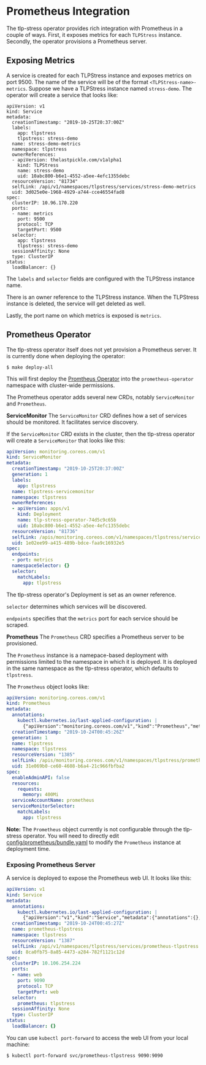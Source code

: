 # Prometheus Integration
The tlp-stress operator provides rich integration with Prometheus in a couple of ways. First, it exposes metrics for each `TLPStress` instance. Secondly, the operator provisions a Prometheus server.

## Exposing Metrics
A service is created for each TLPStress instance and exposes metrics on port 9500. The name of the service will be of the format `<TLPStress-name>-metrics`. Suppose we have a TLPStress instance named `stress-demo`. The operator will create a service that looks like:

```
apiVersion: v1
kind: Service
metadata:
  creationTimestamp: "2019-10-25T20:37:00Z"
  labels:
    app: tlpstress
    tlpstress: stress-demo
  name: stress-demo-metrics
  namespace: tlpstress
  ownerReferences:
  - apiVersion: thelastpickle.com/v1alpha1
    kind: TLPStress
    name: stress-demo
    uid: 10abc800-b6e1-4552-a5ee-4efc1355debc
  resourceVersion: "81734"
  selfLink: /api/v1/namespaces/tlpstress/services/stress-demo-metrics
  uid: 3d025e0e-1968-4929-a744-cce46554fad8
spec:
  clusterIP: 10.96.170.220
  ports:
  - name: metrics
    port: 9500
    protocol: TCP
    targetPort: 9500
  selector:
    app: tlpstress
    tlpstress: stress-demo
  sessionAffinity: None
  type: ClusterIP
status:
  loadBalancer: {}
```
The `labels` and `selector` fields are configured with the TLPStress instance name.

There is an owner reference to the TLPStress instance. When the TLPStress instance is deleted, the service will get deleted as well.

Lastly, the port name on which metrics is exposed is `metrics`.

## Prometheus Operator
The tlp-stress operator itself does not yet provision a Prometheus server. It is currently done when deploying the operator:

```
$ make deploy-all
```

This will first deploy the [Promtheus Operator](https://github.com/coreos/prometheus-operator) into the `prometheus-operator` namespace with cluster-wide permissions. 

The Prometheus operator adds several new CRDs, notably `ServiceMonitor` and `Prometheus`.

**ServiceMonitor**
The `ServiceMonitor` CRD defines how a set of services should be monitored. It facilitates service discovery.

If the `ServiceMonitor` CRD exists in the cluster, then the tlp-stress operator will create a `ServiceMonitor` that looks like this:

```yaml
apiVersion: monitoring.coreos.com/v1
kind: ServiceMonitor
metadata:
  creationTimestamp: "2019-10-25T20:37:00Z"
  generation: 1
  labels:
    app: tlpstress
  name: tlpstress-servicemonitor
  namespace: tlpstress
  ownerReferences:
  - apiVersion: apps/v1    
    kind: Deployment
    name: tlp-stress-operator-74d5c9c65b
    uid: 10abc800-b6e1-4552-a5ee-4efc1355debc
  resourceVersion: "81736"
  selfLink: /apis/monitoring.coreos.com/v1/namespaces/tlpstress/servicemonitors/stress-demo-metrics
  uid: 1e02ee99-a415-489b-bdce-faa9c16932e5
spec:
  endpoints:
  - port: metrics
  namespaceSelector: {}
  selector:
    matchLabels:
      app: tlpstress
``` 

The tlp-stress operator's Deployment is set as an owner reference.

`selector` determines which services will be discovered.

`endpoints` specifies that the `metrics` port for each service should be scraped.

**Prometheus**
The `Prometheus` CRD specifies a Prometheus server to be provisioned.

The `Prometheus` instance is a namepace-based deployment with permissions limited to the namespace in which it is deployed. It is deployed in the same namespace as the tlp-stress operator, which defaults to `tlpstress`.

The `Prometheus` object looks like:

```yaml
apiVersion: monitoring.coreos.com/v1
kind: Prometheus
metadata:
  annotations:
    kubectl.kubernetes.io/last-applied-configuration: |
      {"apiVersion":"monitoring.coreos.com/v1","kind":"Prometheus","metadata":{"annotations":{},"name":"tlpstress","namespace":"tlpstress"},"spec":{"enableAdminAPI":false,"resources":{"requests":{"memory":"400Mi"}},"serviceAccountName":"prometheus","serviceMonitorSelector":{"matchLabels":{"app":"tlpstress"}}}}
  creationTimestamp: "2019-10-24T00:45:26Z"
  generation: 1
  name: tlpstress
  namespace: tlpstress
  resourceVersion: "1385"
  selfLink: /apis/monitoring.coreos.com/v1/namespaces/tlpstress/prometheuses/tlpstress
  uid: 31e069b0-ce60-4608-b6a4-21c966fbfba2
spec:
  enableAdminAPI: false
  resources:
    requests:
      memory: 400Mi
  serviceAccountName: prometheus
  serviceMonitorSelector:
    matchLabels:
      app: tlpstress
```

**Note:** The `Prometheus` object currently is not configurable through the tlp-stress operator. You will need to directly edit [config/prometheus/bundle.yaml](../config/prometheus/bundle.yaml) to modify the `Prometheus` instance at deployment time.

### Exposing Prometheus Server
A service is deployed to expose the Prometheus web UI. It looks like this:

```yaml
apiVersion: v1
kind: Service
metadata:
  annotations:
    kubectl.kubernetes.io/last-applied-configuration: |
      {"apiVersion":"v1","kind":"Service","metadata":{"annotations":{},"name":"prometheus-tlpstress","namespace":"tlpstress"},"spec":{"ports":[{"name":"web","port":9090,"protocol":"TCP","targetPort":"web"}],"selector":{"prometheus":"tlpstress"}}}
  creationTimestamp: "2019-10-24T00:45:27Z"
  name: prometheus-tlpstress
  namespace: tlpstress
  resourceVersion: "1387"
  selfLink: /api/v1/namespaces/tlpstress/services/prometheus-tlpstress
  uid: 8ca0fb75-8a85-4473-a284-782f1121c12d
spec:
  clusterIP: 10.106.254.224
  ports:
  - name: web
    port: 9090
    protocol: TCP
    targetPort: web
  selector:
    prometheus: tlpstress
  sessionAffinity: None
  type: ClusterIP
status:
  loadBalancer: {}
```

You can use `kubectl port-forward` to access the web UI from your local machine:

```
$ kubectl port-forward svc/prometheus-tlpstress 9090:9090
```